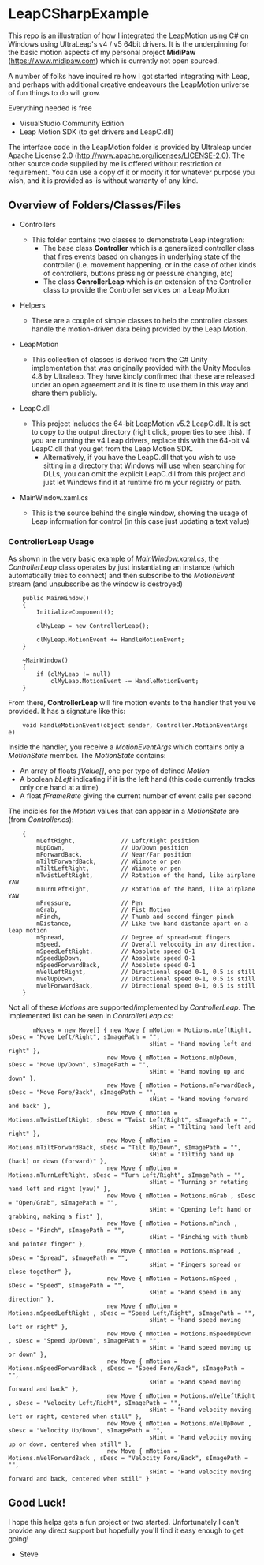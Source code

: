 ﻿# LeapCSharpExample

This repo is an illustration of how I integrated the LeapMotion using C# on Windows using UltraLeap's 
v4 / v5 64bit drivers.  It is the underpinning for the basic motion aspects of my personal project
**MidiPaw** (https://www.midipaw.com) which is currently not open sourced.

A number of folks have inquired re how I  got started integrating with Leap, and perhaps with additional
creative endeavours the LeapMotion universe of fun things to do will grow.

Everything needed is free
* VisualStudio Community Edition
* Leap Motion SDK (to get drivers and LeapC.dll)

The interface code in the LeapMotion folder is provided by Ultraleap under Apache License 2.0
(http://www.apache.org/licenses/LICENSE-2.0).  The other source code supplied by me is offered
without restriction or requirement.  You can use a copy of it or modify it for whatever purpose you wish, and it
is provided as-is without warranty of any kind.

## Overview of Folders/Classes/Files

* Controllers
  * This folder contains two classes to demonstrate Leap integration:
    * The base class **Controller** which is a generalized
    controller class that fires events based on changes in underlying
    state of the controller (i.e. movement happening, or in the case of other
    kinds of controllers, buttons pressing or pressure changing, etc)
    * The class **ConrollerLeap** which is an extension of the Controller class
    to provide the Controller services on a Leap Motion
  
* Helpers
  * These are a couple of simple classes to help the controller classes
    handle the motion-driven data being provided by the Leap Motion.

* LeapMotion
  * This collection of classes is derived from the C# Unity implementation
  that was originally provided with the Unity Modules 4.8 by Ultraleap.
  They have kindly confirmed that these are released under an open
  agreement and it is fine to use them in this way and share them publicly.

* LeapC.dll
  * This project includes the 64-bit LeapMotion v5.2 LeapC.dll.  It is set to copy to the
  output directory (right click, properties to see this).  If you are running the
  v4 Leap drivers, replace this with the 64-bit v4 LeapC.dll that you get from the
  Leap Motion SDK.
    * Alternatively, if you have the LeapC.dll that you wish to use sitting in a
    directory that Windows will use when searching for DLLs, you can omit the
    explicit LeapC.dll from this project and just let Windows find it at runtime
    fro m your registry or path.

* MainWindow.xaml.cs
  * This is the source behind the single window, showing the
  usage of Leap information for control (in this case just
  updating a text value)

### ControllerLeap Usage

As shown in the very basic example of *MainWindow.xaml.cs*, the *ControllerLeap* class operates by just
instantiating an instance (which automatically tries to connect) and then subscribe to
the *MotionEvent* stream (and unsubscribe as the window is destroyed)


        public MainWindow()
        {
            InitializeComponent();

            clMyLeap = new ControllerLeap();

            clMyLeap.MotionEvent += HandleMotionEvent;
        }

        ~MainWindow()
        {
            if (clMyLeap != null)
                clMyLeap.MotionEvent -= HandleMotionEvent;
        }

From there, **ControllerLeap** will fire motion events to the handler that you've provided.  It has a signature like this:

        void HandleMotionEvent(object sender, Controller.MotionEventArgs e)

Inside the handler, you receive a *MotionEventArgs* which contains only a *MotionState* member.
The *MotionState* contains:
* An array of floats *fValue[]*, one per type of defined *Motion*
* A boolean *bLeft* indicating if it is the left hand (this code currently tracks only one hand at a time)
* A float *fFrameRate* giving the current number of event calls per second

The indicies for the *Motion* values that can appear in a *MotionState* are (from *Controller.cs*):

        {
            mLeftRight,             // Left/Right position
            mUpDown,                // Up/Down position
            mForwardBack,           // Near/Far position
            mTiltForwardBack,       // Wiimote or pen
            mTiltLeftRight,         // Wiimote or pen
            mTwistLeftRight,        // Rotation of the hand, like airplane YAW
            mTurnLeftRight,         // Rotation of the hand, like airplane YAW
            mPressure,              // Pen
            mGrab,                  // Fist Motion
            mPinch,                 // Thumb and second finger pinch
            mDistance,              // Like two hand distance apart on a leap motion
            mSpread,                // Degree of spread-out fingers
            mSpeed,                 // Overall velocoity in any direction.
            mSpeedLeftRight,        // Absolute speed 0-1
            mSpeedUpDown,           // Absolute speed 0-1
            mSpeedForwardBack,      // Absolute speed 0-1
            mVelLeftRight,          // Directional speed 0-1, 0.5 is still
            mVelUpDown,             // Directional speed 0-1, 0.5 is still
            mVelForwardBack,        // Directional speed 0-1, 0.5 is still
        }

Not all of these *Motions* are supported/implemented by *ControllerLeap*.  The implemented list
can be seen in *ControllerLeap.cs*:

           mMoves = new Move[] { new Move { mMotion = Motions.mLeftRight, sDesc = "Move Left/Right", sImagePath = "",
                                            sHint = "Hand moving left and right" },
                                new Move { mMotion = Motions.mUpDown, sDesc = "Move Up/Down", sImagePath = "",
                                            sHint = "Hand moving up and down" },
                                new Move { mMotion = Motions.mForwardBack, sDesc = "Move Fore/Back", sImagePath = "",
                                            sHint = "Hand moving forward and back" },
                                new Move { mMotion = Motions.mTwistLeftRight, sDesc = "Twist Left/Right", sImagePath = "",
                                            sHint = "Tilting hand left and right" },
                                new Move { mMotion = Motions.mTiltForwardBack, sDesc = "Tilt Up/Down", sImagePath = "",
                                            sHint = "Tilting hand up (back) or down (forward)" },
                                new Move { mMotion = Motions.mTurnLeftRight, sDesc = "Turn Left/Right", sImagePath = "",
                                            sHint = "Turning or rotating hand left and right (yaw)" },
                                new Move { mMotion = Motions.mGrab , sDesc = "Open/Grab", sImagePath = "",
                                            sHint = "Opening left hand or grabbing, making a fist" },
                                new Move { mMotion = Motions.mPinch , sDesc = "Pinch", sImagePath = "",
                                            sHint = "Pinching with thumb and pointer finger" },
                                new Move { mMotion = Motions.mSpread , sDesc = "Spread", sImagePath = "",
                                            sHint = "Fingers spread or close together" },
                                new Move { mMotion = Motions.mSpeed , sDesc = "Speed", sImagePath = "",
                                            sHint = "Hand speed in any direction" },
                                new Move { mMotion = Motions.mSpeedLeftRight , sDesc = "Speed Left/Right", sImagePath = "",
                                            sHint = "Hand speed moving left or right" },
                                new Move { mMotion = Motions.mSpeedUpDown , sDesc = "Speed Up/Down", sImagePath = "",
                                            sHint = "Hand speed moving up or down" },
                                new Move { mMotion = Motions.mSpeedForwardBack , sDesc = "Speed Fore/Back", sImagePath = "",
                                            sHint = "Hand speed moving forward and back" },
                                new Move { mMotion = Motions.mVelLeftRight , sDesc = "Velocity Left/Right", sImagePath = "",
                                            sHint = "Hand velocity moving left or right, centered when still" },
                                new Move { mMotion = Motions.mVelUpDown , sDesc = "Velocity Up/Down", sImagePath = "",
                                            sHint = "Hand velocity moving up or down, centered when still" },
                                new Move { mMotion = Motions.mVelForwardBack , sDesc = "Velocity Fore/Back", sImagePath = "",
                                            sHint = "Hand velocity moving forward and back, centered when still" }


## Good Luck!

I hope this helps gets a fun project or two started.  Unfortunately I can't provide any 
direct support but hopefully you'll find it easy enough to get going!

  - Steve